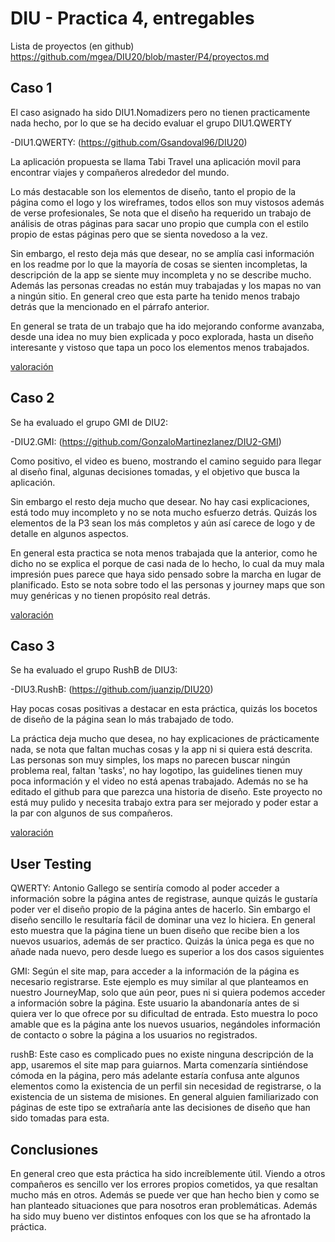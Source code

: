 # DIU - Practica 4, entregables

Lista de proyectos (en github) https://github.com/mgea/DIU20/blob/master/P4/proyectos.md


## Caso 1

El caso asignado ha sido DIU1.Nomadizers pero no tienen practicamente nada hecho,
por lo que se ha decido evaluar el grupo DIU1.QWERTY

-DIU1.QWERTY: (https://github.com/Gsandoval96/DIU20)

La aplicación propuesta se llama Tabi Travel una aplicación movil para encontrar
viajes y compañeros alrededor del mundo.

Lo más destacable son los elementos de diseño, tanto el propio de la página como
el logo y los wireframes, todos ellos son muy vistosos además de verse profesionales,
Se nota que el diseño ha requerido un trabajo de análisis de otras páginas para sacar
uno propio que cumpla con el estilo propio de estas páginas pero que se sienta
novedoso a la vez.

Sin embargo, el resto deja más que desear, no se amplía casi información en los
readme por lo que la mayoría de cosas se sienten incompletas, la descripción de
la app se siente muy incompleta y no se describe mucho. Además las personas
creadas no están muy trabajadas y los mapas no van a ningún sitio. En general creo
que esta parte ha tenido menos trabajo detrás que la mencionado en el párrafo anterior.

En general se trata de un trabajo que ha ido mejorando conforme avanzaba, desde una idea
no muy bien explicada y poco explorada, hasta un diseño interesante y vistoso que tapa un
poco los elementos menos trabajados.

[valoración](DIU1_QWERT_EstudioDeCaso.pdf)


## Caso 2

Se ha evaluado el grupo GMI de DIU2:

-DIU2.GMI: (https://github.com/GonzaloMartinezIanez/DIU2-GMI)

Como positivo, el video es bueno, mostrando el camino seguido para llegar al
diseño final, algunas decisiones tomadas, y el objetivo que busca la aplicación.

Sin embargo el resto deja mucho que desear. No hay casi explicaciones, está todo
muy incompleto y no se nota mucho esfuerzo detrás. Quizás los elementos de la
P3 sean los más completos y aún así carece de logo y de detalle en algunos aspectos.

En general esta practica se nota menos trabajada que la anterior, como he dicho
no se explica el porque de casi nada de lo hecho, lo cual da muy mala impresión
pues parece que haya sido pensado sobre la marcha en lugar de planificado. Esto se
nota sobre todo el las personas y journey maps que son muy genéricas y no tienen
propósito real detrás.

[valoración](DIU2_GMI_EstudioDeCaso.pdf)


## Caso 3

Se ha evaluado el grupo RushB de DIU3:

-DIU3.RushB: (https://github.com/juanzip/DIU20)

Hay pocas cosas positivas a destacar en esta práctica, quizás los bocetos de diseño
de la página sean lo más trabajado de todo.

La práctica deja mucho que desea, no hay explicaciones de prácticamente nada,
se nota que faltan muchas cosas y la app ni si quiera está descrita. Las personas
son muy simples, los maps no parecen buscar ningún problema real, faltan 'tasks',
no hay logotipo, las guidelines tienen muy poca información y el video no está
apenas trabajado. Además no se ha editado el github para que parezca una historia de
diseño. Este proyecto no está muy pulido y necesita trabajo extra para ser mejorado
y poder estar a la par con algunos de sus compañeros.

[valoración](DIU3_RUSHB_EstudioDeCaso.pdf)

## User Testing


QWERTY: Antonio Gallego se sentiría comodo al poder acceder a información sobre la
página antes de registrase, aunque quizás le gustaría poder ver el diseño propio de
la página antes de hacerlo. Sin embargo el diseño sencillo le resultaría fácil de
dominar una vez lo hiciera. En general esto muestra que la página tiene un buen diseño
que recibe bien a los nuevos usuarios, además de ser practico. Quizás la única pega
es que no añade nada nuevo, pero desde luego es superior a los dos casos siguientes

GMI: Según el site map, para acceder a la información de la página es necesario
registrarse. Este ejemplo es muy similar al que planteamos en nuestro JourneyMap, solo
que aún peor, pues ni si quiera podemos acceder a información sobre la página. Este
usuario la abandonaría antes de si quiera ver lo que ofrece por su dificultad de entrada.
Esto muestra lo poco amable que es la página ante los nuevos usuarios, negándoles
información de contacto o sobre la página a los usuarios no registrados.

rushB: Este caso es complicado pues no existe ninguna descripción de la app, usaremos
el site map para guiarnos. Marta comenzaría sintiéndose cómoda en la página, pero más
adelante estaría confusa ante algunos elementos como la existencia de un perfil sin
necesidad de registrarse, o la existencia de un sistema de misiones. En general alguien
familiarizado con páginas de este tipo se extrañaría ante las decisiones de diseño que
han sido tomadas para esta.


## Conclusiones

En general creo que esta práctica ha sido increíblemente útil. Viendo a otros compañeros
es sencillo ver los errores propios cometidos, ya que resaltan mucho más en otros. Además
se puede ver que han hecho bien y como se han planteado situaciones que para nosotros eran
problemáticas. Además ha sido muy bueno ver distintos enfoques con los que se ha afrontado
la práctica.
